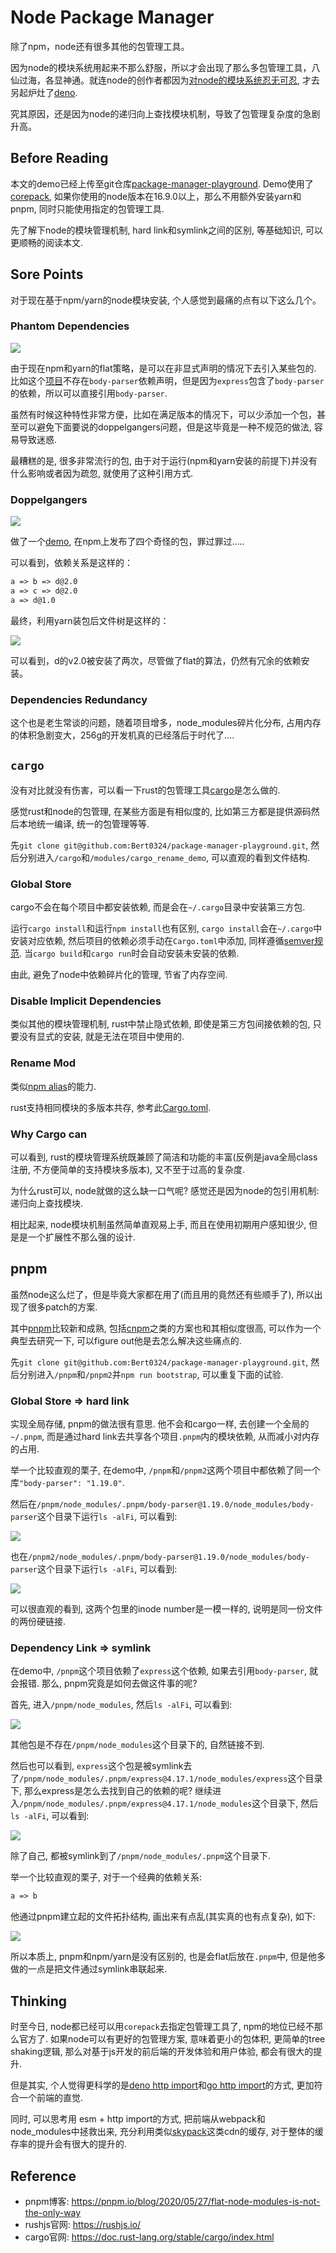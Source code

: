 # Node Package Manager

除了npm，node还有很多其他的包管理工具。

因为node的模块系统用起来不那么舒服，所以才会出现了那么多包管理工具，八仙过海，各显神通。就连node的创作者都因为[对node的模块系统忍无可忍](https://www.youtube.com/watch?v=M3BM9TB-8yA&vl=en), 才去另起炉灶了[deno](https://deno.land/).

究其原因，还是因为node的递归向上查找模块机制，导致了包管理复杂度的急剧升高。

## Before Reading

本文的demo已经上传至git仓库[package-manager-playground](https://github.com/Bert0324/package-manager-playground). Demo使用了[corepack](https://nodejs.org/api/corepack.html), 如果你使用的node版本在16.9.0以上，那么不用额外安装yarn和pnpm, 同时只能使用指定的包管理工具.

先了解下node的模块管理机制, hard link和symlink之间的区别, 等基础知识, 可以更顺畅的阅读本文.

## Sore Points

对于现在基于npm/yarn的node模块安装, 个人感觉到最痛的点有以下这么几个。

### Phantom Dependencies

<img src='../../../assets/card-phantom.svg' />

由于现在npm和yarn的flat策略，是可以在非显式声明的情况下去引入某些包的. 比如这个[项目](https://github.com/Bert0324/package-manager-playground/blob/main/yarn/index.js)不存在`body-parser`依赖声明，但是因为`express`包含了`body-parser`的依赖，所以可以直接引用`body-parser`.

虽然有时候这种特性非常方便，比如在满足版本的情况下，可以少添加一个包，甚至可以避免下面要说的doppelgangers问题，但是这毕竟是一种不规范的做法, 容易导致迷惑.

最糟糕的是, 很多非常流行的包, 由于对于运行(npm和yarn安装的前提下)并没有什么影响或者因为疏忽, 就使用了这种引用方式.

### Doppelgangers

<img src='../../../assets/card-doppel.svg' />

做了一个[demo](https://github.com/Bert0324/package-manager-playground/tree/main/modules), 在npm上发布了四个奇怪的包，罪过罪过.....

可以看到，依赖关系是这样的：

```txt
a => b => d@2.0
a => c => d@2.0
a => d@1.0
```

最终，利用yarn装包后文件树是这样的：

<img src='../../../assets/dopple_modules.png' />

可以看到，d的v2.0被安装了两次，尽管做了flat的算法，仍然有冗余的依赖安装。

### Dependencies Redundancy

这个也是老生常谈的问题，随着项目增多，node_modules碎片化分布, 占用内存的体积急剧变大，256g的开发机真的已经落后于时代了....

## `cargo`

没有对比就没有伤害，可以看一下rust的包管理工具[cargo](https://doc.rust-lang.org/stable/cargo/index.html)是怎么做的.

感觉rust和node的包管理, 在某些方面是有相似度的, 比如第三方都是提供源码然后本地统一编译, 统一的包管理等等.

先`git clone git@github.com:Bert0324/package-manager-playground.git`, 然后分别进入`/cargo`和`/modules/cargo_rename_demo`, 可以直观的看到文件结构.

### Global Store

cargo不会在每个项目中都安装依赖, 而是会在`~/.cargo`目录中安装第三方包.

运行`cargo install`和运行`npm install`也有区别, `cargo install`会在`~/.cargo`中安装对应依赖, 然后项目的依赖必须手动在`Cargo.toml`中添加, 同样遵循[semver规范](https://semver.org). 当`cargo build`和`cargo run`时会自动安装未安装的依赖.

由此, 避免了node中依赖碎片化的管理, 节省了内存空间.

### Disable Implicit Dependencies

类似其他的模块管理机制, rust中禁止隐式依赖, 即使是第三方包间接依赖的包, 只要没有显式的安装, 就是无法在项目中使用的.

### Rename Mod

类似[npm alias](https://github.com/npm/rfcs/blob/main/implemented/0001-package-aliases.md#rationale-and-alternatives)的能力.

rust支持相同模块的多版本共存, 参考此[Cargo.toml](https://github.com/Bert0324/package-manager-playground/blob/main/cargo/Cargo.toml).

### Why Cargo can

可以看到, rust的模块管理系统既兼顾了简洁和功能的丰富(反例是java全局class注册, 不方便简单的支持模块多版本), 又不至于过高的复杂度.

为什么rust可以, node就做的这么缺一口气呢? 感觉还是因为node的包引用机制: 递归向上查找模块.

相比起来, node模块机制虽然简单直观易上手, 而且在使用初期用户感知很少, 但是是一个扩展性不那么强的设计.

## pnpm

虽然node这么烂了，但是毕竟大家都在用了(而且用的竟然还有些顺手了), 所以出现了很多patch的方案.

其中[pnpm](https://github.com/pnpm/pnpm)比较新和成熟, 包括[cnpm](https://github.com/cnpm/cnpm)之类的方案也和其相似度很高, 可以作为一个典型去研究一下, 可以figure out他是去怎么解决这些痛点的.

先`git clone git@github.com:Bert0324/package-manager-playground.git`, 然后分别进入`/pnpm`和`/pnpm2`并`npm run bootstrap`, 可以重复下面的试验.

### Global Store => hard link

实现全局存储, pnpm的做法很有意思. 他不会和cargo一样, 去创建一个全局的`~/.pnpm`, 而是通过hard link去共享各个项目`.pnpm`内的模块依赖, 从而减小对内存的占用.

举一个比较直观的栗子, 在demo中, `/pnpm`和`/pnpm2`这两个项目中都依赖了同一个库`"body-parser": "1.19.0"`.

然后在`/pnpm/node_modules/.pnpm/body-parser@1.19.0/node_modules/body-parser`这个目录下运行`ls -alFi`, 可以看到:

<img src='../../../assets/pnpm_hardlink_1.png' />

也在`/pnpm2/node_modules/.pnpm/body-parser@1.19.0/node_modules/body-parser`这个目录下运行`ls -alFi`, 可以看到:

<img src='../../../assets/pnpm_hardlink_2.png' />

可以很直观的看到, 这两个包里的inode number是一模一样的, 说明是同一份文件的两份硬链接.

### Dependency Link  => symlink

在demo中, `/pnpm`这个项目依赖了`express`这个依赖, 如果去引用`body-parser`, 就会报错. 那么, pnpm究竟是如何去做这件事的呢?

首先, 进入`/pnpm/node_modules`, 然后`ls -alFi`, 可以看到:

<img src='../../../assets/pnpm_symlink_1.png' />

其他包是不存在`/pnpm/node_modules`这个目录下的, 自然链接不到.

然后也可以看到, `express`这个包是被symlink去了`/pnpm/node_modules/.pnpm/express@4.17.1/node_modules/express`这个目录下, 那么express是怎么去找到自己的依赖的呢? 继续进入`/pnpm/node_modules/.pnpm/express@4.17.1/node_modules`这个目录下, 然后`ls -alFi`, 可以看到:

<img src='../../../assets/pnpm_symlink_2.png' />

除了自己, 都被symlink到了`/pnpm/node_modules/.pnpm`这个目录下.

举一个比较直观的栗子, 对于一个经典的依赖关系:

```txt
a => b
```

他通过pnpm建立起的文件拓扑结构, 画出来有点乱(其实真的也有点复杂), 如下:

<img src='../../../assets/pnpm_symlink_3.svg' />

所以本质上, pnpm和npm/yarn是没有区别的, 也是会flat后放在`.pnpm`中, 但是他多做的一点是把文件通过symlink串联起来.

## Thinking

时至今日, node都已经可以用`corepack`去指定包管理工具了, npm的地位已经不那么官方了. 如果node可以有更好的包管理方案, 意味着更小的包体积, 更简单的tree shaking逻辑, 那么对基于js开发的前后端的开发体验和用户体验, 都会有很大的提升.

但是其实, 个人觉得更科学的是[deno http import](https://deno.land/manual@v1.11.5/examples/import_export#remote-import)和[go http import](https://golang.org/doc/code#ImportingRemote)的方式, 更加符合一个前端的直觉.

同时, 可以思考用 esm + http import的方式, 把前端从webpack和node_modules中拯救出来, 充分利用类似[skypack](https://www.skypack.dev/)这类cdn的缓存, 对于整体的缓存率的提升会有很大的提升的.

## Reference

- pnpm博客: <https://pnpm.io/blog/2020/05/27/flat-node-modules-is-not-the-only-way>
- rushjs官网: <https://rushjs.io/>
- cargo官网: <https://doc.rust-lang.org/stable/cargo/index.html>
